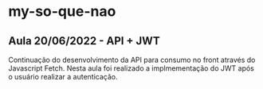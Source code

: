 # my-so-que-nao

## Aula 20/06/2022 - API + JWT

Continuação do desenvolvimento da API para consumo no front através do Javascript Fetch. Nesta aula foi realizado a implmementação do JWT após o usuário realizar a autenticação.
